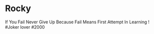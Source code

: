 # Rocky
If You Fail Never Give Up Because Fail Means First Attempt In Learning ! #Joker lover  #2000 
